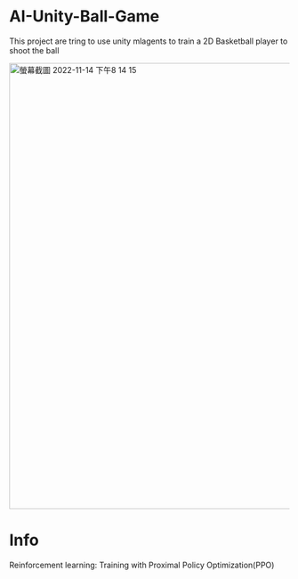 # AI-Unity-Ball-Game

This project are tring to use unity mlagents to train a 2D Basketball player to shoot the ball

<img width="801" alt="螢幕截圖 2022-11-14 下午8 14 15" src="https://user-images.githubusercontent.com/13161202/201802226-ff544c61-7f83-4338-9e68-1d16dbaba275.png">

# Info
Reinforcement learning: Training with Proximal Policy Optimization(PPO)

